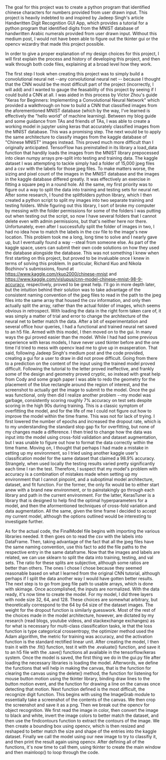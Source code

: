 The goal for this project was to create a python program that identified chinese characters for numbers provided from user drawn input. This project is heavily indebted to and inspired by Jadeep Singh's article Handwritten Digit Recognition GUI App, which provides a tutorial for a python program that identified digits from the MNIST database of handwritten Arabic numerals provided from user drawn input. Without this medium post, I would not have been able to figure out the tkinter gui or the opencv wizardry that made this project possible. 

In order to give a proper explanation of my design choices for this project, I will first explain the process and history of developing this project, and then walk through both code files, explaining at a broad level how they work. 

The first step I took when creating this project was to simply build a convolutional neural net --any convolutional neural net -- because I thought that the CNN would be the most difficult part of the project (incorrectly, I will add) and I wanted to gauge the feasability of this project by seeing if I could build a CNN at all. I was aided in this process by Victor Zhou's guide "Keras for Beginners: Implementing a Convolutional Neural Network" which provided a walkthrough on how to build a CNN that classified images from the aforementioned MNIST database (which by the way, I've learned is effectively the "hello world" of machine learning). Between my blog guide and some guidance from TAs and friends of TAs, I was able to create a working model in jupyter using keras that accurately classified images from the MNIST database. This was a promising step. The next would be to apply the same architecture to classify images from the kaggle database of "Chinese MNIST" images instead. This proved much more difficult than I originally anticipated. TensorFlow has preinstalled in its library a load_data function that handily loads the images from the MNIST library prepocessed into clean numpy arrays pre-split into testing and training data. The kaggle dataset I was attempting to tackle simply had a folder of 15,000 jpeg files and a csv with the labels for those jpeg files. To make matters worse, the sizing and pixel count of the images in the MNIST database and the images in the kaggle database differed greatly. It was effectively an exercise in fitting a square peg in a round hole. All the same, my first priority was to figure out a way to split the data into training and testing sets for neural net. After some research, I found the splitfolders python library, which I then created a python script to split my images into two separate training and testing folders. While figuring out this library, I sort of broke my computer by messing with the folder permissions for some of the folders I was putting out when testing out the script, so now I have several folders that I cannot delete even with admin permissions, but that's neither here nor there. Unfortunately, even after I successfully split the folder of images in two, I had no idea how to match the labels in the csv file to the image's new location. This problem took me a long, long time to solve and I nearly gave up, but I eventually found a way --steal from someone else. As part of the kaggle space, users can submit their own code solutions on how they used the database alongside the database. This was not something I knew when first starting on this project, but proved to be invaluable once I knew in terms of solving this problem. In particular, Richard Kuo and Nikola Bozhinov's submissions, found at https://www.kaggle.com/rkuo2000/chinese-mnist and https://www.kaggle.com/vislupus/cnn-model-chinese-mnist-98-9-accuracy, respectively, proved to be great help. I'll go in more depth later, but the intuition behind their solution was to take advantage of the consistent naming convention of the jpeg files to read in the path to the jpeg files into the same array that housed the csv information, and only then actually split the array, rather than the actual folder of images, which seems obvious in retrospect. With loading the data in the right form taken care of, it was simply a matter of trial and error to change the architecture of the neural net to better match the data. After a bit of experimentation and several office hour queries, I had a functional and trained neural net saved to an h5 file. Armed with this model, I then moved on to the gui. In many ways the gui proved easier than the model. While I had had some previous experience with keras models, I have never used tkinter before and the one time I'd tried to mess with opencv lead me to give up in exasperation. That said, following Jadeep Singh's medium post and the code provided, creating a gui for a user to draw in did not prove difficult. Going from there to a prediction on the content of the input using the trained model proved difficult. Following the tutorial to the letter proved ineffective, and frankly some of the design and geometry proved cryptic, so instead with great help from Cody and some graph paper I was able to redo the geometry for the placement of the blue rectangle around the region of interest, and the screenshot to actually get the image to submit to the model. Once the gui was functional, only then did I realize another problem --my model was garbage, consistently scoring roughly 7% accuracy on test sets despite scoring in the high 90s during training. This is a classic symptom of overfitting the model, and for the life of me I could not figure out how to improve the model within the time frame. This was not for lack of trying. I first lowered the number of epochs and increased the dropout rate, which is to my understanding the standard stop gap fix for overfitting, but none of my changes made a difference. I then tried to change how the data was input into the model using cross-fold validation and dataset augmentation, but I was unable to figure out how to format the data correctly within the time frame. Moving on, I thought that perhaps I had made a mistake in setting up my environment, so I tried using another kaggle user's classification model for the same dataset that claimed a 98.9% accuracy. Strangely, when used locally the testing results varied pretty significantly each time I ran the test. Therefore, I suspect that my model's problem with accuracy is a combination of mistakes made when setting up my environment that I cannot pinpoint, and a suboptimal model architecture, dataset, and fit function. For the former, the only fix would be to either start anew with a brand new environment, or to painstakingly go through each library and path in the current environment. For the latter, KerasTuner is a library that is designed to help find the optimal hyperparameters for a model, and then the aformentioned techniques of cross-fold variation and data augmentation. All the same, given the time frame I decided to accept my current model, although the options outlined would be interesting to investigate further. 

As for the actual code, the FinalModel file begins with importing the various libraries needed. It then goes on to read the csv with the labels into DataFrame. Then, taking advantage of the fact that all the jpeg files have the same naming convention, use this fact to add the file paths to the respective entry in the same dataframe. Now that the images and labels are related, we can use sklearn to split the data into training, testing, and val sets. The ratio for these splits are subjective, although some ratios are better than others. The ones I chose I chose because they seemed reasonable based on what I learned from the original CNN tutorial, although perhaps if I split the data another way I would have gotten better results. The next step is to go from jpeg file path to usable arrays, which is done with skimage. Once accomplished, the inputs are normalized. With the data ready, it's now time to create the model. For my model, I did three layers with node size 32, 64, and 128. These choices are somewhat arbitrary, but theoretically correspond to the 64 by 64 size of the dataset images. The weight for the dropout function is similarly guesswork. Most of the rest of the choices made in the model architecture, however, are dictated by my research (read blogs, youtube videos, and stackexchange exchanges) as for what is necessary for multi-class classification tasks, ie that the loss function is type categorical crossentropy, the optimizer method used the Adam algorithm, the metric for training was accuracy, and the activation function is the standard rectified linear unit. After creating the model, I then train it with the .fit() function, test it with the .evaluate() function, and save it to an h5 file with the .save() functions all available in the tensorflow/keras system. Once the model is saved, the first thing we do in the gui.py file after loading the necessary libraries is loading the model. Afterwords, we define the functions that will help in making the canvas, that is the function for clearing the canvas using the delete() method, the function for listening for mouse button motion using the tkinter library, binding draw lines to the button motion event, and the function for drawing a line on the canvas once detecting that motion. Next function defined is the most difficult, the recognize digit function. This begins with using the ImageGrab module to essentially take a screenshot of the contents of the canvas. We then crop the screenshot and save it as a png. Then we break out the opencv for object recognition. We first read the image in color, then convert the image to black and white, invert the image colors to better match the dataset, and then use the findcontours function to extract the contours of the image. We then create a bounding box using opencv, which is then resized and reshaped to better match the size and shape of the entries into the kaggle dataset. Finally we call the model using our new image to try to classifiy it, and then print the result again using opencv. After defining all of the functions, it's now time to call them, using tkinter to create the main window and then mainloop() to loop through the code. 


